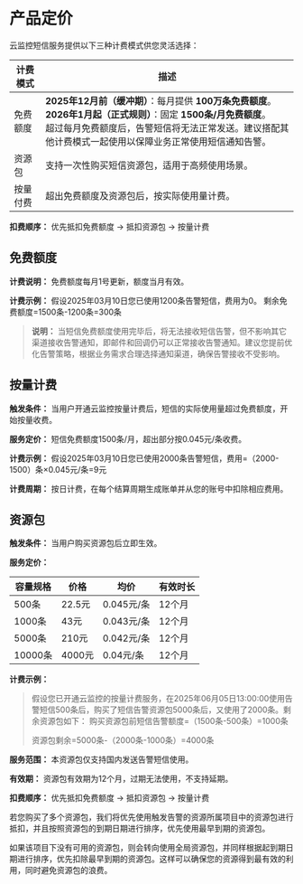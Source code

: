 # 产品定价

云监控短信服务提供以下三种计费模式供您灵活选择：

| 计费模式 | 描述                                                         |
| -------- | ------------------------------------------------------------ |
| 免费额度 | **2025年12月前（缓冲期）**：每月提供 **100万条免费额度**。<br /> **2026年1月起（正式规则）**：固定 **1500条/月免费额度**。<br />超过每月免费额度后，告警短信将无法正常发送。建议搭配其他计费模式一起使用以保障业务正常使用短信通知告警。 |
| 资源包   | 支持一次性购买短信资源包，适用于高频使用场景。               |
| 按量付费 | 超出免费额度及资源包后，按实际使用量计费。                   |

**扣费顺序：**
优先抵扣免费额度 → 抵扣资源包 → 按量计费

## 免费额度
**计费说明：** 免费额度每月1号更新，额度当月有效。


**计费示例：**
假设2025年03月10日您已使用1200条告警短信，费用为0。
剩余免费额度=1500条-1200条=300条

> **说明：**
> 当短信免费额度使用完毕后，将无法接收短信告警，但不影响其它渠道接收告警通知，即邮件和回调仍可以正常接收告警通知。建议您提前优化告警策略，根据业务需求合理选择通知渠道，确保告警接收不受影响。

## 按量计费

**触发条件：** 当用户开通云监控按量计费后，短信的实际使用量超过免费额度，开始按量收费。

**服务定价：** 短信免费额度1500条/月，超出部分按0.045元/条收费。

**计费示例：**
假设2025年03月10日您已使用2000条告警短信，费用=（2000-1500）条×0.045元/条=9元

**计费周期：** 按日计费，在每个结算周期生成账单并从您的账号中扣除相应费用。

## 资源包

**触发条件：** 当用户购买资源包后立即生效。

**服务定价：**

| 容量规格 | 价格   | 均价       | 有效时长 |
| -------- | ------ | ---------- | -------- |
| 500条    | 22.5元 | 0.045元/条 | 12个月   |
| 1000条   | 43元   | 0.043元/条 | 12个月   |
| 5000条   | 210元  | 0.042元/条 | 12个月   |
| 10000条  | 4000元 | 0.04元/条  | 12个月   |

**计费示例：**

> 假设您已开通云监控的按量计费服务，在2025年06月05日13:00:00使用告警短信500条后，购买了短信告警资源包5000条后，又使用了2000条。剩余资源包如下：
> 购买资源包前短信告警额度=（1500条-500条）=1000条
>
> 资源包剩余=5000条-（2000条-1000条）=4000条

**服务范围：**
本资源包仅支持国内发送告警短信使用。

**有效期：**
资源包有效期为12个月，过期无法使用，不支持延期。

**扣费顺序：**
优先抵扣免费额度 → 抵扣资源包 → 按量计费

若您购买了多个资源包，我们将优先使用触发告警的资源所属项目中的资源包进行抵扣，并且按照资源包的到期日期进行排序，优先使用最早到期的资源包。

如果该项目下没有可用的资源包，则会转向使用全局资源包，并同样根据起到期日期进行排序，优先扣除最早到期的资源包。这样可以确保您的资源得到最有效的利用，同时避免资源包的浪费。

